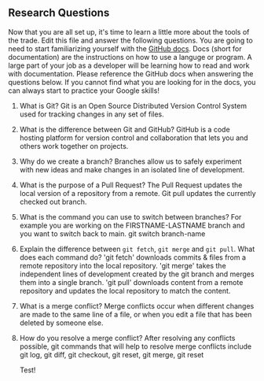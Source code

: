 ## Research Questions 

Now that you are all set up, it's time to learn a little more about the tools of the trade. Edit this file and answer the following questions. You are going to need to start familiarizing yourself with the [GitHub docs](https://docs.github.com/en). Docs (short for documentation) are the instructions on how to use a languge or program. A large part of your job as a developer will be learning how to read and work with documentation. Please reference the GitHub docs when answering the questions below. If you cannot find what you are looking for in the docs, you can always start to practice your Google skills!

1. What is Git?
    Git is an Open Source Distributed Version Control System used for tracking changes in any set of files.
2. What is the difference between Git and GitHub?
    GitHub is a code hosting platform for version control and collaboration that lets you and others work together on projects.
3. Why do we create a branch?
    Branches allow us to safely experiment with new ideas and make changes in an isolated line of development.
4. What is the purpose of a Pull Request?
    The Pull Request updates the local version of a repository from a remote.  Git pull updates the currently checked out branch.
5. What is the command you can use to switch between branches? For example you are working on the FIRSTNAME-LASTNAME branch and you want to switch back to main.
    git switch branch-name
6. Explain the difference between `git fetch`, `git merge` and `git pull`. What does each command do?
    'git fetch' downloads commits & files from a remote repository into the local repository.
    'git merge' takes the independent lines of development created by the git branch and merges them into a single branch.
    'git pull' downloads content from a remote repository and updates the local repository to match the content.
7. What is a merge conflict?
    Merge conflicts occur when different changes are made to the same line of a file, or when you edit a file that has been deleted by someone else.
8. How do you resolve a merge conflict?
    After resolving any conflicts possible, git commands that will help to resolve merge conflicts include
    git log, git diff, git checkout, git reset, git merge, git reset

    Test!